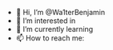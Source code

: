 - 👋 Hi, I’m @Wa1terBenjamin
- 👀 I’m interested in
- 🌱 I’m currently learning 
- 📫 How to reach me: 

<!---
Wa1terBenjamin/Wa1terBenjamin is a ✨ special ✨ repository because its `README.md` (this file) appears on your GitHub profile.
You can click the Preview link to take a look at your changes.
--->
